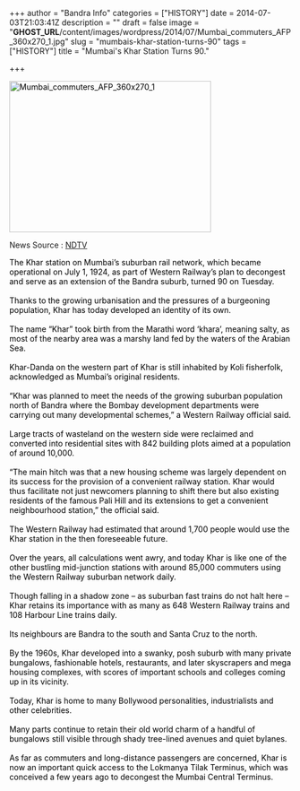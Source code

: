+++
author = "Bandra Info"
categories = ["HISTORY"]
date = 2014-07-03T21:03:41Z
description = ""
draft = false
image = "__GHOST_URL__/content/images/wordpress/2014/07/Mumbai_commuters_AFP_360x270_1.jpg"
slug = "mumbais-khar-station-turns-90"
tags = ["HISTORY"]
title = "Mumbai's Khar Station Turns 90."

+++


<p><span style="color: #000000;"><img loading="lazy" class="alignright size-full wp-image-6541" src="https://i1.wp.com/bandra.info/wp-content/uploads/2014/07/Mumbai_commuters_AFP_360x270_1.jpg?resize=360%2C270&#038;ssl=1" alt="Mumbai_commuters_AFP_360x270_1" width="360" height="270" data-recalc-dims="1" /></span></p>
<p>News Source : <a href="https://www.ndtv.com/article/cities/mumbai-s-khar-station-turns-90-550975">NDTV</a></p>
<p><span style="color: #000000;">The Khar station on Mumbai&#8217;s suburban rail network, which became operational on July 1, 1924, as part of Western Railway&#8217;s plan to decongest and serve as an extension of the Bandra suburb, turned 90 on Tuesday.</span><br style="color: #000000;" /><br style="color: #000000;" /><span style="color: #000000;">Thanks to the growing urbanisation and the pressures of a burgeoning population, Khar has today developed an identity of its own.</span><br style="color: #000000;" /><br style="color: #000000;" /><span style="color: #000000;">The name &#8220;Khar&#8221; took birth from the Marathi word &#8216;khara&#8217;, meaning salty, as most of the nearby area was a marshy land fed by the waters of the Arabian Sea.</span><br style="color: #000000;" /><br style="color: #000000;" /><span style="color: #000000;">Khar-Danda on the western part of Khar is still inhabited by Koli fisherfolk, acknowledged as Mumbai&#8217;s original residents.</span><br style="color: #000000;" /><br style="color: #000000;" /><span style="color: #000000;">&#8220;Khar was planned to meet the needs of the growing suburban population north of Bandra where the Bombay development departments were carrying out many developmental schemes,&#8221; a Western Railway official said.</span><br style="color: #000000;" /><br style="color: #000000;" /><span style="color: #000000;">Large tracts of wasteland on the western side were reclaimed and converted into residential sites with 842 building plots aimed at a population of around 10,000.</span><br style="color: #000000;" /><br style="color: #000000;" /><span style="color: #000000;">&#8220;The main hitch was that a new housing scheme was largely dependent on its success for the provision of a convenient railway station. Khar would thus facilitate not just newcomers planning to shift there but also existing residents of the famous Pali Hill and its extensions to get a convenient neighbourhood station,&#8221; the official said.</span><br style="color: #000000;" /><br style="color: #000000;" /><span style="color: #000000;">The Western Railway had estimated that around 1,700 people would use the Khar station in the then foreseeable future.</span><br style="color: #000000;" /><br style="color: #000000;" /><span style="color: #000000;">Over the years, all calculations went awry, and today Khar is like one of the other bustling mid-junction stations with around 85,000 commuters using the Western Railway suburban network daily.</span><br style="color: #000000;" /><br style="color: #000000;" /><span style="color: #000000;">Though falling in a shadow zone &#8211; as suburban fast trains do not halt here &#8211; Khar retains its importance with as many as 648 Western Railway trains and 108 Harbour Line trains daily.</span><br style="color: #000000;" /><br style="color: #000000;" /><span style="color: #000000;">Its neighbours are Bandra to the south and Santa Cruz to the north.</span><br style="color: #000000;" /><br style="color: #000000;" /><span style="color: #000000;">By the 1960s, Khar developed into a swanky, posh suburb with many private bungalows, fashionable hotels, restaurants, and later skyscrapers and mega housing complexes, with scores of important schools and colleges coming up in its vicinity.</span><br style="color: #000000;" /><br style="color: #000000;" /><span style="color: #000000;">Today, Khar is home to many Bollywood personalities, industrialists and other celebrities.</span><br style="color: #000000;" /><br style="color: #000000;" /><span style="color: #000000;">Many parts continue to retain their old world charm of a handful of bungalows still visible through shady tree-lined avenues and quiet bylanes.</span><br style="color: #000000;" /><br style="color: #000000;" /><span style="color: #000000;">As far as commuters and long-distance passengers are concerned, Khar is now an important quick access to the Lokmanya Tilak Terminus, which was conceived a few years ago to decongest the Mumbai Central Terminus.</span></p>



